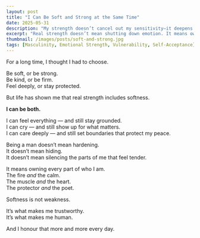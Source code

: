 ```yaml
---
layout: post
title: "I Can Be Soft and Strong at the Same Time"
date: 2025-05-31
description: "My strength doesn’t cancel out my sensitivity—it deepens it."
excerpt: "Real strength doesn’t mean shutting down emotion. It means owning both the softness and the fire within you."
thumbnail: /images/posts/soft-and-strong.jpg
tags: [Masculinity, Emotional Strength, Vulnerability, Self-Acceptance]
---
```


For a long time, I thought I had to choose.

Be soft, or be strong.  
Be kind, or be firm.  
Feel deeply, or stay protected.

But life has shown me that real strength includes softness.

**I can be both.**

I can feel everything — and still stay grounded.  
I can cry — and still show up for what matters.  
I can care deeply — and still set boundaries that protect my peace.

Being a man doesn’t mean hardening.  
It doesn’t mean hiding.  
It doesn’t mean silencing the parts of me that feel tender.

It means owning every part of who I am.  
The fire *and* the calm.  
The muscle *and* the heart.  
The protector *and* the poet.

Softness is not weakness.

It’s what makes me trustworthy.  
It’s what makes me human.

And I honour that more and more every day.
